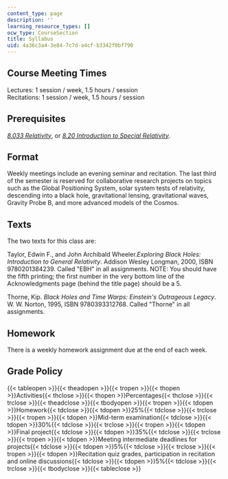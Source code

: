 ```yaml
---
content_type: page
description: ''
learning_resource_types: []
ocw_type: CourseSection
title: Syllabus
uid: 4a36c3a4-3e84-7c7d-a4cf-b3342f0bf790
---
```

## Course Meeting Times

Lectures: 1 session / week, 1.5 hours / session   
Recitations: 1 session / week, 1.5 hours / session

## Prerequisites

[_8.033 Relativity_](/courses/8-033-relativity-fall-2006), or [_8.20 Introduction to Special Relativity_](/courses/8-20-introduction-to-special-relativity-january-iap-2021).

## Format

Weekly meetings include an evening seminar and recitation. The last third of the semester is reserved for collaborative research projects on topics such as the Global Positioning System, solar system tests of relativity, descending into a black hole, gravitational lensing, gravitational waves, Gravity Probe B, and more advanced models of the Cosmos.

## Texts

The two texts for this class are:

Taylor, Edwin F., and John Archibald Wheeler._Exploring Black Holes: Introduction to General Relativity_. Addison Wesley Longman, 2000, ISBN 9780201384239. Called "EBH" in all assignments. NOTE: You should have the fifth printing; the first number in the very bottom line of the Acknowledgments page (behind the title page) should be a 5.

Thorne, Kip. _Black Holes and Time Warps: Einstein's Outrageous Legacy_. W. W. Norton, 1995, ISBN 9780393312768. Called "Thorne" in all assignments.

## Homework

There is a weekly homework assignment due at the end of each week.

## Grade Policy

{{< tableopen >}}{{< theadopen >}}{{< tropen >}}{{< thopen >}}Activities{{< thclose >}}{{< thopen >}}Percentages{{< thclose >}}{{< trclose >}}{{< theadclose >}}{{< tbodyopen >}}{{< tropen >}}{{< tdopen >}}Homework{{< tdclose >}}{{< tdopen >}}25%{{< tdclose >}}{{< trclose >}}{{< tropen >}}{{< tdopen >}}Mid-term examination{{< tdclose >}}{{< tdopen >}}30%{{< tdclose >}}{{< trclose >}}{{< tropen >}}{{< tdopen >}}Final project{{< tdclose >}}{{< tdopen >}}35%{{< tdclose >}}{{< trclose >}}{{< tropen >}}{{< tdopen >}}Meeting intermediate deadlines for projects{{< tdclose >}}{{< tdopen >}}5%{{< tdclose >}}{{< trclose >}}{{< tropen >}}{{< tdopen >}}Recitation quiz grades, participation in recitation and online discussions{{< tdclose >}}{{< tdopen >}}5%{{< tdclose >}}{{< trclose >}}{{< tbodyclose >}}{{< tableclose >}}